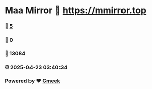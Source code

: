# Maa Mirror :link: https://mmirror.top 
### :page_facing_up: [5](https://mmirror.top/tag.html) 
### :speech_balloon: 0 
### :hibiscus: 13084 
### :alarm_clock: 2025-04-23 03:40:34 
### Powered by :heart: [Gmeek](https://github.com/Meekdai/Gmeek)

